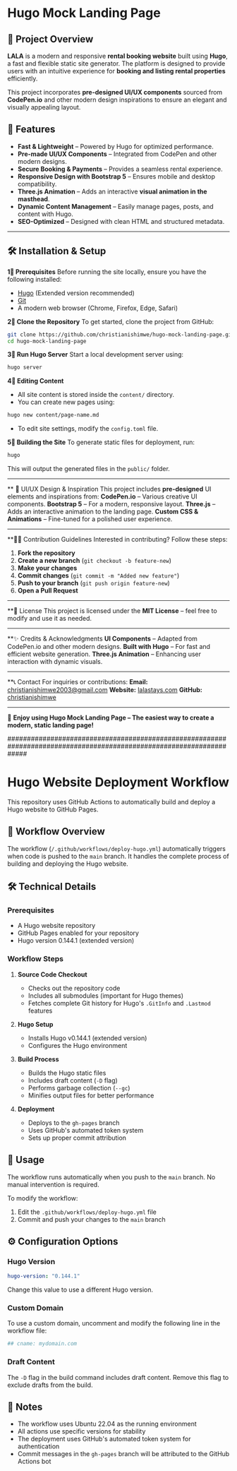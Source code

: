 # Hugo Mock Landing Page

## 📌 Project Overview

**LALA** is a modern and responsive **rental booking website** built using **Hugo**, a fast and flexible static site generator. The platform is designed to provide users with an intuitive experience for **booking and listing rental properties** efficiently.

This project incorporates **pre-designed UI/UX components** sourced from **CodePen.io** and other modern design inspirations to ensure an elegant and visually appealing layout.

## 🌟 Features

- **Fast & Lightweight** – Powered by Hugo for optimized performance.
- **Pre-made UI/UX Components** – Integrated from CodePen and other modern designs.
- **Secure Booking & Payments** – Provides a seamless rental experience.
- **Responsive Design with Bootstrap 5** – Ensures mobile and desktop compatibility.
- **Three.js Animation** – Adds an interactive **visual animation in the masthead**.
- **Dynamic Content Management** – Easily manage pages, posts, and content with Hugo.
- **SEO-Optimized** – Designed with clean HTML and structured metadata.

---

## 🛠️ Installation & Setup

**1⃣ Prerequisites**
Before running the site locally, ensure you have the following installed:

- [Hugo](https://gohugo.io/getting-started/installing/) (Extended version recommended)
- [Git](https://git-scm.com/)
- A modern web browser (Chrome, Firefox, Edge, Safari)

**2⃣ Clone the Repository**
To get started, clone the project from GitHub:
```sh
git clone https://github.com/christianishimwe/hugo-mock-landing-page.git
cd hugo-mock-landing-page
```

**3⃣ Run Hugo Server**
Start a local development server using:

```sh
hugo server
 ``` 

**4⃣ Editing Content**

- All site content is stored inside the `content/` directory.
- You can create new pages using:
```sh
hugo new content/page-name.md
```
- To edit site settings, modify the `config.toml` file.

**5⃣ Building the Site**
To generate static files for deployment, run:
```sh
hugo
```
This will output the generated files in the `public/` folder.

---

** 🎨 UI/UX Design & Inspiration
This project includes **pre-designed** UI elements and inspirations from:
**CodePen.io** – Various creative UI components.
**Bootstrap 5** – For a modern, responsive layout.
**Three.js** – Adds an interactive animation to the landing page.
**Custom CSS & Animations** – Fine-tuned for a polished user experience.

---

**👨‍💻 Contribution Guidelines
Interested in contributing? Follow these steps:

1. **Fork the repository**
2. **Create a new branch** (`git checkout -b feature-new`)
3. **Make your changes**
4. **Commit changes** (`git commit -m "Added new feature"`)
5. **Push to your branch** (`git push origin feature-new`)
6. **Open a Pull Request**

---

**📜 License
This project is licensed under the **MIT License** – feel free to modify and use it as needed.

---

**✨ Credits & Acknowledgments
**UI Components** – Adapted from CodePen.io and other modern designs.
**Built with Hugo** – For fast and efficient website generation.
**Three.js Animation** – Enhancing user interaction with dynamic visuals.

---

**📞 Contact
For inquiries or contributions:
**Email:** christianishimwe2003@gmail.com
**Website:** [lalastays.com](https://lalastays.com)
**GitHub:** [christianishimwe](https://github.com/christianishimwe)

---

🚀 **Enjoy using Hugo Mock Landing Page – The easiest way to create a modern, static landing page!**

#####################################################################################################################

# Hugo Website Deployment Workflow

This repository uses GitHub Actions to automatically build and deploy a Hugo website to GitHub Pages.

## 🔄 Workflow Overview

The workflow (`/.github/workflows/deploy-hugo.yml`) automatically triggers when code is pushed to the `main` branch. It handles the complete process of building and deploying the Hugo website.

## 🛠️ Technical Details

### Prerequisites
- A Hugo website repository
- GitHub Pages enabled for your repository
- Hugo version 0.144.1 (extended version)

### Workflow Steps

1. **Source Code Checkout**
   - Checks out the repository code
   - Includes all submodules (important for Hugo themes)
   - Fetches complete Git history for Hugo's `.GitInfo` and `.Lastmod` features

2. **Hugo Setup**
   - Installs Hugo v0.144.1 (extended version)
   - Configures the Hugo environment

3. **Build Process**
   - Builds the Hugo static files
   - Includes draft content (`-D` flag)
   - Performs garbage collection (`--gc`)
   - Minifies output files for better performance

4. **Deployment**
   - Deploys to the `gh-pages` branch
   - Uses GitHub's automated token system
   - Sets up proper commit attribution

## 🚀 Usage

The workflow runs automatically when you push to the `main` branch. No manual intervention is required.

To modify the workflow:
1. Edit the `.github/workflows/deploy-hugo.yml` file
2. Commit and push your changes to the `main` branch

## ⚙️ Configuration Options

### Hugo Version
```yaml
hugo-version: "0.144.1"
```
Change this value to use a different Hugo version.

### Custom Domain
To use a custom domain, uncomment and modify the following line in the workflow file:
```yaml
## cname: mydomain.com
```

### Draft Content
The `-D` flag in the build command includes draft content. Remove this flag to exclude drafts from the build.

## 📝 Notes

- The workflow uses Ubuntu 22.04 as the running environment
- All actions use specific versions for stability
- The deployment uses GitHub's automated token system for authentication
- Commit messages in the `gh-pages` branch will be attributed to the GitHub Actions bot